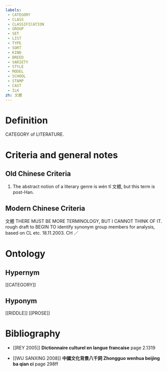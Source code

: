 ```yaml
---
labels: 
 - CATEGORY
 - CLASS
 - CLASSIFICATION
 - GROUP
 - SET
 - LIST
 - TYPE
 - SORT
 - KIND
 - BREED
 - VARIETY
 - STYLE
 - MODEL
 - SCHOOL
 - STAMP
 - CAST
 - ILK
zh: 文體
---
```


# Definition
CATEGORY of LITERATURE.
# Criteria and general notes
## Old Chinese Criteria
1. The abstract notion of a literary genre is wén tǐ 文體, but this term is post-Han.
## Modern Chinese Criteria
文體
THERE MUST BE MORE TERMINOLOGY, BUT I CANNOT THINK OF IT.
rough draft to BEGIN TO identify synonym group members for analysis, based on CL etc. 18.11.2003. CH ／
# Ontology

## Hypernym
[[CATEGORY]]
## Hyponym
[[RIDDLE]]
[[PROSE]]
# Bibliography
- [[REY 2005]]
**Dictionnaire culturel en langue francaise** page 2.1319

- [[WU SANXING 2008]]
**中國文化背景八千詞 Zhongguo wenhua beijing ba qian ci** page 298ff
